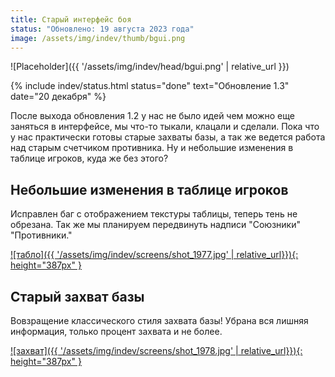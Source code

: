 ```yaml
---
title: Старый интерфейс боя
status: "Обновлено: 19 августа 2023 года"
image: /assets/img/indev/thumb/bgui.png
---
```


![Placeholder]({{ '/assets/img/indev/head/bgui.png' | relative_url }})

{% include indev/status.html status="done" text="Обновление 1.3" date="20 декабря" %}

После выхода обновления 1.2 у нас не было идей чем можно еще заняться в интерфейсе, мы что-то тыкали, клацали и сделали. Пока что у нас практически готовы старые захваты базы, а так же ведется работа над старым счетчиком противника. Ну и небольшие изменения в таблице игроков, куда же без этого?

## Небольшие изменения в таблице игроков

Исправлен баг с отображением текстуры таблицы, теперь тень не обрезана. Так же мы планируем передвинуть надписи "Союзники" "Противники."

[![табло]({{ '/assets/img/indev/screens/shot_1977.jpg' | relative_url}}){: height="387px" }](/assets/img/indev/screens/shot_1977.jpg)

## Старый захват базы

Вовзращение классического стиля захвата базы! Убрана вся лишняя информация, только процент захвата и не более.

[![захват]({{ '/assets/img/indev/screens/shot_1978.jpg' | relative_url}}){: height="387px" }](/assets/img/indev/screens/shot_1978.jpg)